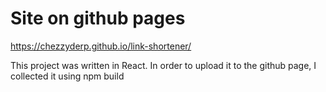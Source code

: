 # Site on github pages

https://chezzyderp.github.io/link-shortener/


This project was written in React. In order to upload it to the github page, I collected it using npm build
